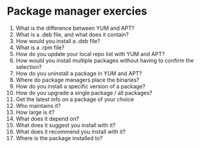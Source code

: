 # Package manager exercies #

1. What is the difference between YUM and APT?
2. What is a .deb file, and what does it contain?
3. How would you install a .deb file?
4. What is a .rpm file?
5. How do you update your local repo list with YUM and APT?
6. How would you install multiple packages without having to confirm the selection?
7. How do you uninstall a package in YUM and APT?
8. Where do package managers place the binaries?
9. How do you install a specific version of a package?
10. How do you upgrade a single package / all packages?
11. Get the latest info on a package of your choice
12. Who maintains it?
13. How large is it?
14. What does it depend on?
15. What does it suggest you install with it?
16. What does it recommend you install with it?
17. Where is the package installed to?
